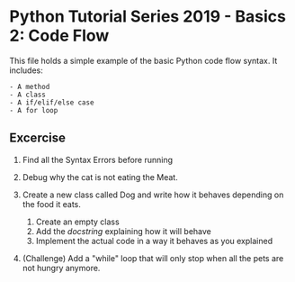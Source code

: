 # Python Tutorial Series 2019 - Basics 2: Code Flow

This file holds a simple example of the basic Python code flow syntax. It
includes:

    - A method
    - A class
    - A if/elif/else case
    - A for loop

## Excercise

1. Find all the Syntax Errors before running

2. Debug why the cat is not eating the Meat.

3. Create a new class called Dog and write how it behaves depending on the food
   it eats.

   1. Create an empty class
   2. Add the _docstring_ explaining how it will behave
   3. Implement the actual code in a way it behaves as you explained

4. (Challenge) Add a "while" loop that will only stop when all the pets are not
   hungry anymore.
